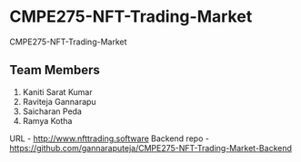 # CMPE275-NFT-Trading-Market
CMPE275-NFT-Trading-Market

## Team Members
1. Kaniti Sarat Kumar
2. Raviteja Gannarapu
3. Saicharan Peda
4. Ramya Kotha

URL - http://www.nfttrading.software
Backend repo - https://github.com/gannaraputeja/CMPE275-NFT-Trading-Market-Backend
